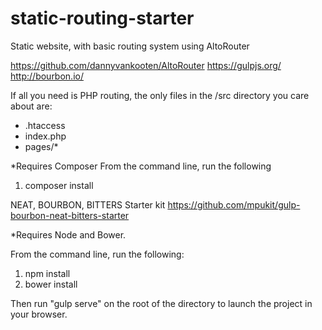 # static-routing-starter
Static website, with basic routing system using AltoRouter

https://github.com/dannyvankooten/AltoRouter
https://gulpjs.org/
http://bourbon.io/

If all you need is PHP routing, the only files in the /src directory you care about are:
- .htaccess
- index.php
- pages/*

*Requires Composer
From the command line, run the following

1. composer install


NEAT, BOURBON, BITTERS Starter kit
https://github.com/mpukit/gulp-bourbon-neat-bitters-starter

*Requires Node and Bower.

From the command line, run the following:

1. npm install
2. bower install

Then run "gulp serve" on the root of the directory to launch the project in your browser.
